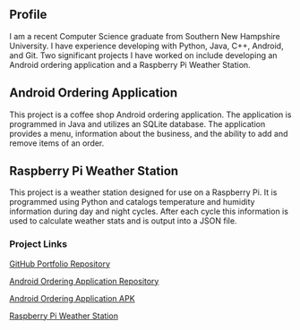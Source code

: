 ## Profile

  I am a recent Computer Science graduate from Southern New Hampshire University. I have experience developing with Python, Java, C++, Android, and Git. Two significant projects I have worked on include developing an Android ordering application and a Raspberry Pi Weather Station.
  
## Android Ordering Application
  
This project is a coffee shop Android ordering application. The application is programmed in Java and utilizes an SQLite database. The application provides a menu, information about the business, and the ability to add and remove items of an order.

## Raspberry Pi Weather Station

This project is a weather station designed for use on a Raspberry Pi. It is programmed using Python and catalogs temperature and humidity information during day and night cycles. After each cycle this information is used to calculate weather stats and is output into a JSON file.
  
### Project Links

[GitHub Portfolio Repository](https://github.com/californiakong/californiakong.github.io)

[Android Ordering Application Repository](https://github.com/californiakong/californiakong.github.io/tree/main/Mocha-Moment)

[Android Ordering Application APK](mocha_moment.apk)

[Raspberry Pi Weather Station](Weather-Station.py)
